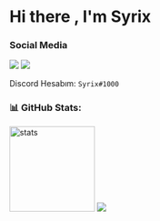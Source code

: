 # Hi there , I'm Syrix

<h3>Social Media</h3>
<p align="left">
  <a href="https://discord.com/users/389084737177780234" target"blank_"><img src="https://img.shields.io/badge/discord%20-7289DA.svg?&style=for-the-badge&logo=discord&logoColor=white"></a>
  <a href="https://github.com/syrixshu" target"blank_"><img src="https://img.shields.io/badge/GitHub%20-191717.svg?&style=for-the-badge&logo=github&logoColor=white"></a>
</p>

Discord Hesabım: `Syrix#1000`

<h3 align="left">📊 GitHub Stats:</h3>
<p align="left">
   <img src="https://github-readme-stats.vercel.app/api?username=syrixshu&count_private=true&show_icons=true&theme=dark&hide_border=true" width="%100" height="150px" alt="stats" />
   <img src="https://github-readme-stats.vercel.app/api/top-langs/?username=syrixshu&theme=dark&count_private=true&show_icons=true&hide_border=true" />
</p>
